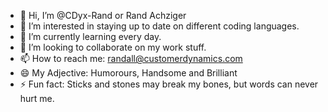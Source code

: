- 👋 Hi, I’m @CDyx-Rand or Rand Achziger
- 👀 I’m interested in staying up to date on different coding languages.
- 🌱 I’m currently learning every day.
- 💞️ I’m looking to collaborate on my work stuff.
- 📫 How to reach me: randall@customerdynamics.com
- 😄 My Adjective: Humorours, Handsome and Brilliant
- ⚡ Fun fact: Sticks and stones may break my bones, but words can never hurt me.

<!---
CDyx-Rand/CDyx-Rand is a ✨ special ✨ repository because its `README.md` (this file) appears on your GitHub profile.
You can click the Preview link to take a look at your changes.
--->
